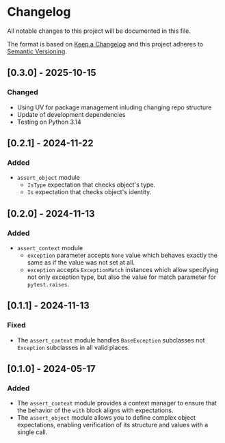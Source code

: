 # Changelog

All notable changes to this project will be documented in this file.

The format is based on [Keep a Changelog](https://keepachangelog.com/en/1.0.0/)
and this project adheres to [Semantic Versioning](https://semver.org/spec/v2.0.0.html).

## [0.3.0] - 2025-10-15

### Changed

* Using UV for package management inluding changing repo structure
* Update of development dependencies
* Testing on Python 3.14

## [0.2.1] - 2024-11-22

### Added

* `assert_object` module
    * `IsType` expectation that checks object's type.
    * `Is` expectation that checks object's identity.

## [0.2.0] - 2024-11-13

### Added

* `assert_context` module
    * `exception` parameter accepts `None` value which behaves exactly the same as if the value was not set at all.
    * `exception` accepts `ExceptionMatch` instances which allow specifying not only exception type, but also the value for match parameter for `pytest.raises`.

## [0.1.1] - 2024-11-13

### Fixed

* The `assert_context` module handles `BaseException` subclasses not `Exception` subclasses in all valid places.

## [0.1.0] - 2024-05-17

### Added

* The `assert_context` module provides a context manager to ensure that the behavior of the `with` block aligns with expectations.
* The `assert_object` module allows you to define complex object expectations, enabling verification of its structure and values with a single call.
